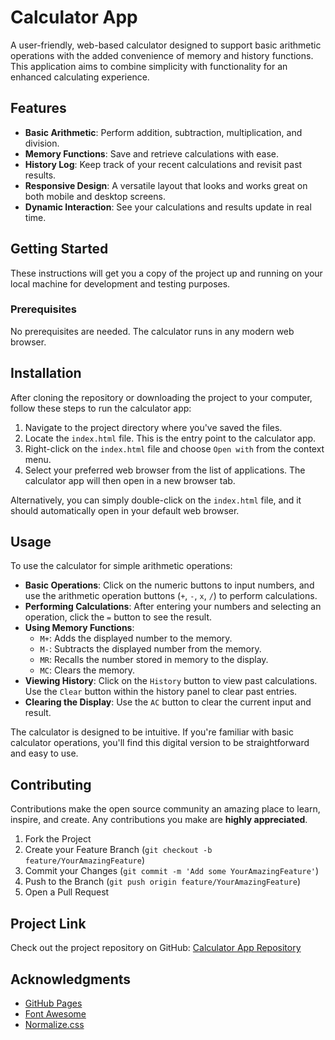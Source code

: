 # Calculator App

A user-friendly, web-based calculator designed to support basic arithmetic operations with the added convenience of memory and history functions. This application aims to combine simplicity with functionality for an enhanced calculating experience.

## Features

- **Basic Arithmetic**: Perform addition, subtraction, multiplication, and division.
- **Memory Functions**: Save and retrieve calculations with ease.
- **History Log**: Keep track of your recent calculations and revisit past results.
- **Responsive Design**: A versatile layout that looks and works great on both mobile and desktop screens.
- **Dynamic Interaction**: See your calculations and results update in real time.

## Getting Started

These instructions will get you a copy of the project up and running on your local machine for development and testing purposes.

### Prerequisites

No prerequisites are needed. The calculator runs in any modern web browser.

## Installation

After cloning the repository or downloading the project to your computer, follow these steps to run the calculator app:

1. Navigate to the project directory where you've saved the files.
2. Locate the `index.html` file. This is the entry point to the calculator app.
3. Right-click on the `index.html` file and choose `Open with` from the context menu.
4. Select your preferred web browser from the list of applications. The calculator app will then open in a new browser tab.

Alternatively, you can simply double-click on the `index.html` file, and it should automatically open in your default web browser.

## Usage

To use the calculator for simple arithmetic operations:

- **Basic Operations**: Click on the numeric buttons to input numbers, and use the arithmetic operation buttons (`+`, `-`, `x`, `/`) to perform calculations.
- **Performing Calculations**: After entering your numbers and selecting an operation, click the `=` button to see the result.
- **Using Memory Functions**:
  - `M+`: Adds the displayed number to the memory.
  - `M-`: Subtracts the displayed number from the memory.
  - `MR`: Recalls the number stored in memory to the display.
  - `MC`: Clears the memory.
- **Viewing History**: Click on the `History` button to view past calculations. Use the `Clear` button within the history panel to clear past entries.
- **Clearing the Display**: Use the `AC` button to clear the current input and result.

The calculator is designed to be intuitive. If you're familiar with basic calculator operations, you'll find this digital version to be straightforward and easy to use.

## Contributing

Contributions make the open source community an amazing place to learn, inspire, and create. Any contributions you make are **highly appreciated**.

1. Fork the Project
2. Create your Feature Branch (`git checkout -b feature/YourAmazingFeature`)
3. Commit your Changes (`git commit -m 'Add some YourAmazingFeature'`)
4. Push to the Branch (`git push origin feature/YourAmazingFeature`)
5. Open a Pull Request

## Project Link

Check out the project repository on GitHub: [Calculator App Repository](https://github.com/kesjam/calculator/)

## Acknowledgments

- [GitHub Pages](https://pages.github.com)
- [Font Awesome](https://fontawesome.com)
- [Normalize.css](https://necolas.github.io/normalize.css/)
